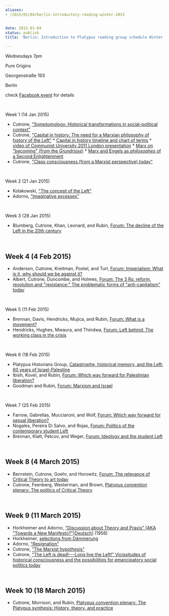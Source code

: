 ```yaml
---
aliases:
- /2015/01/04/berlin-introductory-reading-winter-2015


date: 2015-01-04
status: publish
title: 'Berlin: Introduction to Platypus reading group schedule Winter 2015'

---
```

Wednesdays 7pm

Pure Origins

Georgenstraße 193

Berlin

check [Facebook event](https://www.facebook.com/groups/792065600852779/) for details

 

Week 1 (14 Jan 2015)


- Cutrone, ["Symptomology: Historical transformations in social-political context"](/2009/05/15/symptomology/)
- Cutrone, ["Capital in history: The need for a Marxian philosophy of history of the Left"](/2008/10/01/capital-in-history-the-need-for-a-marxian-philosophy-of-history-of-the-left/) * [Capital in history timeline and chart of terms](file/readings/cutrone_capitalinhistorytimeline103011.pdf) * [video of Communist University 2011 London presentation](http://vimeo.com/30377397) * [Marx on "becoming" (from the *Grundrisse*)](file/readings/marx_grundrissebecoming.pdf) * [Marx and Engels as *philosophes* of a Second Enlightenment](file/readings/menandlouis_edmundwilsonfinlandstationintro2003.pdf)
- Cutrone, ["Class consciousness (from a Marxist perspective) today"](/2012/11/01/class-consciousness-from-a-marxist-perspective-today/)

 

Week 2 (21 Jan 2015)


- Kolakowski, ["The concept of the Left"](file/readings/readings/kolakowskileszek_conceptleft1968.pdf)
- Adorno, ["Imaginative excesses"](file/readings/readings/adorno_imaginativeexcesses.pdf)

 

Week 3 (28 Jan 2015)


- Blumberg, Cutrone, Khan, Leonard, and Rubin, [Forum: The decline of the Left in the 20th century](the-decline-of-the-left-in-the-20th-century/)

 

Week 4 (4 Feb 2015)
---

- Anderson, Cutrone, Kreitman, Postel, and Turl, [Forum: Imperialism: What is it, why should we be against it?](/2010/07/09/imperialism-what-is-it-why-should-we-be-against-it/)
- Albert, Cutrone, Duncombe, and Holmes, [Forum: The 3 Rs: reform, revolution and "resistance:" The problematic forms of "anti-capitalism" today](/2008/04/01/the-3-rs-reform-revolution-and-resistance-the-problematic-forms-of-anticapitalism-today-2/)

 

Week 5 (11 Feb 2015)


- Brennan, Davis, Hendricks, Mujica, and Rubin, [Forum: What is a movement?](/2009/08/24/what-is-a-movement-pr/)
- Hendricks, Hughes, Mwaura, and Thindwa, [Forum: Left behind: The working class in the crisis](/2009/07/01/left-behind-the-working-class-in-the-crisis/)

 

Week 6 (18 Feb 2015)


- Platypus Historians Group, [Catastrophe, historical memory, and the Left: 60 years of Israel-Palestine](/2008/05/01/catastrophe-historical-memory-and-the-left-60-years-of-israel-palestine/)
- Ibish, Kovel, and Rubin, [Forum: Which way forward for Palestinian liberation?](/2010/04/08/which-way-forward-for-palestinian-liberation-2/)
- Goodman and Rubin, [Forum: Marxism and Israel](/2011/05/05/marxism-and-israel-left-perspectives-on-the-israeli-palestinian-conflict/)

 

Week 7 (25 Feb 2015)


- Farrow, Gabrellas, Mucciaroni, and Wolf, [Forum: Which way forward for sexual liberation?](/2011/02/01/which-way-forward-for-sexual-liberation/)
- Nogales, Pereira Di Salvo, and Rojas, [Forum: Politics of the contemporary student Left](/2009/09/30/politics-of-the-contemporary-student-left/)
- Brennan, Klatt, Petcov, and Weger, [Forum: Ideology and the student Left](/2010/09/12/ideology-and-the-student-left/)

 

Week 8 (4 March 2015)
-

- Bernstein, Cutrone, Goehr, and Horowitz, [Forum: The relevance of Critical Theory to art today](/2011/01/01/the-relevance-of-critical-theory-to-art-today/)
- Cutrone, Feenberg, Westerman, and Brown, [Platypus convention plenary: The politics of Critical Theory](/2011/07/09/the-politics-of-critical-theory/)

 

Week 9 (11 March 2015)
--

- Horkheimer and Adorno, ["Discussion about Theory and Praxis" (AKA "Towards a New Manifesto?")](file/readings/horkheimeradorno_newmanifesto_NLR65_2010press.pdf)[Deutsch](file/readings/horkheimeradorno_theorieundpraxis1956.pdf)] (1956)
- Horkheimer, [selections from Dämmerung](file/readings/readings/horkheimer_dawnex.pdf)
- Adorno, ["Resignation"](/file/readings/adorno_resignation1969.pdf)
- Cutrone, ["The Marxist hypothesis"](/2010/11/06/the-marxist-hypothesis-a-response-to-alain-badous-communist-hypothesis/)
- Cutrone, ["The Left is dead!---Long live the Left!" Vicissitudes of historical consciousness and the possibilities for emancipatory social politics today](/2007/11/01/vicissitudes-of-historical-consciousness-and-possibilities-for-emancipatory-social-politics-today/)

 

Week 10 (18 March 2015)
---

- Cutrone, Morrison, and Rubin, [Platypus convention plenary: The Platypus synthesis: History, theory, and practice](the-platypus-synthesis/)

